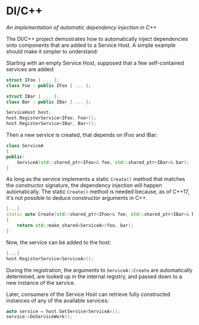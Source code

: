 # DI/C++
_An implementation of automatic dependency injection in C++_

The DI/C++ project demostrates how to automatically inject dependencies onto
components that are added to a Service Host. A simple example should make it
simpler to understand:

Starting with an empty Service Host, supposed that a few self-contained services 
are added:

```c++
struct IFoo { ... };
class Foo : public IFoo { ... };

struct IBar { ... };
class Bar : public IBar { ... };

ServiceHost host;
host.RegisterService<IFoo, Foo>();
host.RegisterService<IBar, Bar>();
```

Then a new service is created, that depends on IFoo and IBar:

```c++
class ServiceA
{
public:
	ServiceA(std::shared_ptr<IFoo>& foo, std::shared_ptr<IBar>& bar);
}
```

As long as the service implements a static `Create()` method that matches the
constructor signature, the dependency injection will happen automatically. The 
static `Create()` method is needed because, as of C\++17, it's not possible to 
deduce constructor arguments in C++.

```c++
[...]
static auto Create(std::shared_ptr<IFoo>& foo, std::shared_ptr<IBar>& bar)
{
	return std::make_shared<ServiceA>(foo, bar);
}
```

Now, the service can be added to the host:

```c++
[...]
host.RegisterService<ServiceA>();
```

During the registration, the arguments to `ServiceA::Create` are automatically
determined, are looked up in the internal registry, and passed down to a new 
instance of the service.

Later, consumers of the Service Host can retrieve fully constructed instances of 
any of the available services:

```c++
auto service = host.GetService<ServiceA>();
service->DoServiceWork();
```
